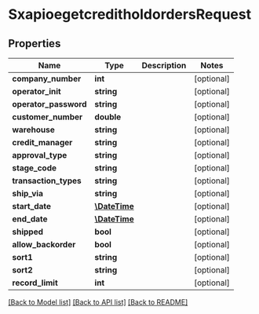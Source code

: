 # SxapioegetcreditholdordersRequest

## Properties
Name | Type | Description | Notes
------------ | ------------- | ------------- | -------------
**company_number** | **int** |  | [optional] 
**operator_init** | **string** |  | [optional] 
**operator_password** | **string** |  | [optional] 
**customer_number** | **double** |  | [optional] 
**warehouse** | **string** |  | [optional] 
**credit_manager** | **string** |  | [optional] 
**approval_type** | **string** |  | [optional] 
**stage_code** | **string** |  | [optional] 
**transaction_types** | **string** |  | [optional] 
**ship_via** | **string** |  | [optional] 
**start_date** | [**\DateTime**](\DateTime.md) |  | [optional] 
**end_date** | [**\DateTime**](\DateTime.md) |  | [optional] 
**shipped** | **bool** |  | [optional] 
**allow_backorder** | **bool** |  | [optional] 
**sort1** | **string** |  | [optional] 
**sort2** | **string** |  | [optional] 
**record_limit** | **int** |  | [optional] 

[[Back to Model list]](../README.md#documentation-for-models) [[Back to API list]](../README.md#documentation-for-api-endpoints) [[Back to README]](../README.md)


